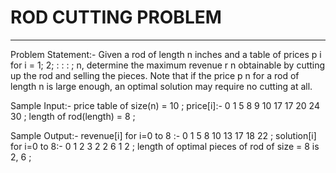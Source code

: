 # ROD CUTTING PROBLEM
----------------------


Problem Statement:- Given a rod of length n inches and a table of prices p i for i = 1; 2; : : : ; n, determine the maximum revenue r n obtainable by cutting up the rod and selling the pieces. Note that if the price p n for a rod of length n is large enough, an optimal solution may require no cutting at all.

Sample Input:- price table of size(n) = 10 ; price[i]:- 0 1 5 8 9 10 17 17 20 24 30 ; length of rod(length) = 8 ;

Sample Output:- revenue[i] for i=0 to 8 :- 0 1 5 8 10 13 17 18 22 ; solution[i] for i=0 to 8:- 0 1 2 3 2 2 6 1 2 ; length of optimal pieces of rod of size = 8 is 2, 6 ;